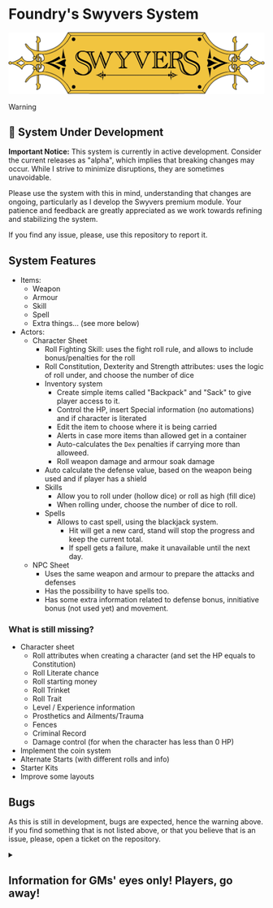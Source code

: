 # Foundry's Swyvers System

![](docs/logo-yellow.webp)

> [!WARNING]
> ## 🚧 System Under Development
> 
> **Important Notice:** This system is currently in active development. Consider the current releases as "alpha", which implies that breaking changes may occur. While I strive to minimize disruptions, they are sometimes unavoidable. 
> 
> Please use the system with this in mind, understanding that changes are ongoing, particularly as I develop the Swyvers premium module. Your patience and feedback are greatly appreciated as we work towards refining and stabilizing the system.
>
> If you find any issue, please, use this repository to report it.

## System Features

- Items:
  - Weapon
  - Armour
  - Skill
  - Spell
  - Extra things... (see more below)
- Actors:
  - Character Sheet
    - Roll Fighting Skill: uses the fight roll rule, and allows to include bonus/penalties for the roll
    - Roll Constitution, Dexterity and Strength attributes: uses the logic of roll under, and choose the number of dice
    - Inventory system
      - Create simple items called "Backpack" and "Sack" to give player access to it.
      - Control the HP, insert Special information (no automations) and if character is literated
      - Edit the item to choose where it is being carried
      - Alerts in case more items than allowed get in a container
      - Auto-calculates the `Dex` penalties if carrying more than alloweed.
      - Roll weapon damage and armour soak damage
    - Auto calculate the defense value, based on the weapon being used and if player has a shield
    - Skills
      - Allow you to roll under (hollow dice) or roll as high (fill dice)
      - When rolling under, choose the number of dice to roll.
    - Spells
      - Allows to cast spell, using the blackjack system.
        - Hit will get a new card, stand will stop the progress and keep the current total.
        - If spell gets a failure, make it unavailable until the next day.
  - NPC Sheet
    - Uses the same weapon and armour to prepare the attacks and defenses
    - Has the possibility to have spells too.
    - Has some extra information related to defense bonus, innitiative bonus (not used yet) and movement.

### What is still missing?
- Character sheet
  - Roll attributes when creating a character (and set the HP equals to Constitution)
  - Roll Literate chance
  - Roll starting money
  - Roll Trinket
  - Roll Trait
  - Level / Experience information
  - Prosthetics and Ailments/Trauma
  - Fences
  - Criminal Record
  - Damage control (for when the character has less than 0 HP)
- Implement the coin system
- Alternate Starts (with different rolls and info)
- Starter Kits
- Improve some layouts

## Bugs

As this is still in development, bugs are expected, hence the warning above.
If you find something that is not listed above, or that you believe that is an issue, please, open a ticket on the repository.

<details>
<summary><h2>Information for GMs' eyes only! Players, go away!</h2></summary>

### Spells
Magic on the game has more things than mentioned before. To handle some of that things, we implemented two new item types: `spell components` and `despots`.

#### Changes on the Character sheet
Because of the requirements for spell, GMs will have two extra informations on the character sheet: Magic Knowledge and Despot.

When you select the Magic Knowledge `Level 1`, it will start to show the spell suit and the suit effect to the player.

When you select the Magic Knowledge `Level 2`, the player will start to see the `Spell Componenets` (see below) as what they are: Spell Components (and not `"Strange" item`, as they see when they don't have this knowledge). However, having the knowledge about spell component does not automatically tells them what that does (or, in game mechanics, what card is associated with it). To give the player access to that information, edit the spell component in their character sheet, and you will see a new checkbox "Show Card Info". That will give them this access.

When you select the Magic Knowledge `Level 3`, they will start to see the despot associated to them, if they have one.

#### Spell Component
When you create a spell component, it has a card associated. When you add that item to the player, it will appear as `"Strange" item` until they get Magic Knowledge `Level 2`. However, you still need to give them access to the Card info.

When they cast a spell, if they have some spell component in their inventory, it will present a pop-up with the list of spell components, allowing them to select one of that. Remember: the spell component is sacrified during the usage, which means that we delete the item from their inventory automatically.

#### Despot
Despots are related to one of the faced cards of the deck.

A character can have only one despot associated to them.

When casting a spell, if the character has a despot associated, it will present the pop asking if they want to use the despot card.

Both Despot cards and Spell Component cards doesn't come from the deck. This means that a character is still able to cast a spell successfully if they have a despot and a spell component with a card that has a value greater or equal seven, even if the deck is empty (magic resources depleted for the day).
</details>